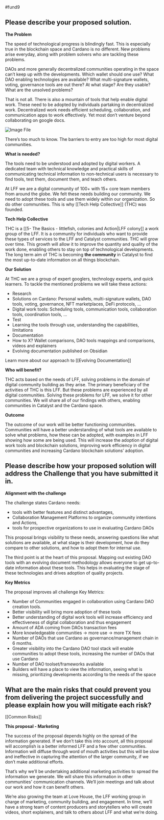 #fund9 

## Please describe your proposed solution.
**The Problem**

The speed of technological progress is blindingly fast. This is especially true in the blockchain space and Cardano is no different. New problems arise everyday, along with problem solvers who are tackling these problems. 

DAOs and more generally decentralized communities operating in the space can’t keep up with the developments. Which wallet should one use? What DAO enabling technologies are available? What multi-signature wallets, voting, governance tools are out there? At what stage? Are they usable? What are the unsolved problems? 

That is not all. There is also a mountain of tools that help enable digital work. These need to be adopted by individuals partaking in decentralized work. Decentralized work needs efficient scheduling, collaboration, and communication apps to work effectively. Yet most don’t venture beyond collaborating on google docs.

![Image File](https://cardano.ideascale.com/a/attachments/embedded-file-url?url=aHR0cHM6Ly9saDUuZ29vZ2xldXNlcmNvbnRlbnQuY29tL2J2eFM0U2FyaDJ0S0Mza29uN0tNZkJtSlVzQ3gtZUtZS1lsNURud0tfX2JKeFNwOHp5bDV2LU5FYzFiSnA3aWphZ2dnaDBrdnIyQzQ4aVVjeWdXTndCa3cyVzRaNF81dHVuZ3Z1VXVhaE9rYUxVOFhDRUtSYVB3TDhJYm9GbTAwcjFSTkdwLXVMUTBVYXdCV0xn)

There’s too much to know. The barriers to entry are too high for most digital communities.

**What is needed?**

The tools need to be understood and adopted by digital workers. A dedicated team with technical knowledge and practical skills of communicating technical information to non-technical users is necessary to find tools, test them, document them, and teach others. 

At LFF we are a digital community of 100+ with 15+ core team members from around the globe. We felt these needs building our community. We need to adopt these tools and use them widely within our organization. So do other communities. This is why [[Tech Help Collective]] (THC) was founded. 

**Tech Help Collective** 

THC is a [[5- The Basics - littlefish, colonies and Action|LFF colony]] a work group of the LFF. It is a community for individuals who want to provide these types of services to the LFF and Catalyst communities. THC will grow over time. This growth will allow it to improve the quantity and quality of the work done, enabling others to stay on top of technological developments. The long term aim of THC is becoming **the community** in Catalyst to find the most up-to-date information on all things blockchain.

**Our Solution**

At THC we are a group of expert googlers, technology experts, and quick learners. To tackle the mentioned problems we will take these actions:

-   Research 
-   Solutions on Cardano: Personal wallets, multi-signature wallets, DAO tools, voting, governance, NFT marketplaces, DeFi protocols, …
-   Digital work tools: Scheduling tools, communication tools, collaboration tools, coordination tools, …
-   Test
-   Learning the tools through use, understanding the capabilities, limitations
-   Documentation
-   How to X? Wallet comparisons, DAO tools mappings and comparisons, videos and explainers
-   Evolving documentation published on Obsidian


Learn more about our approach to [[Evolving Documentation]]
  
**Who will benefit?**

THC acts based on the needs of LFF, solving problems in the domain of digital community building as they arise. The primary beneficiary of the activities of THC is this LFF. But these problems are experienced by all digital communities. Solving these problems for LFF, we solve it for other communities. We will share all of our findings with others, enabling communities in Catalyst and the Cardano space.

**Outcome**

The outcome of our work will be better functioning communities. Communities will have a better understanding of what tools are available to solve what problems, how these can be adopted, with examples in LFF showing how some are being used. This will increase the adoption of digital work tools and blockchain solutions, improving work efficiency in digital communities and increasing Cardano blockchain solutions’ adoption.

## Please describe how your proposed solution will address the Challenge that you have submitted it in.

**Alignment with the challenge**

The challenge states Cardano needs:

-   tools with better features and distinct advantages, 
-   Collaboration Management Platforms to organize community intentions and Actions,
-   tools for prospective organizations to use in evaluating Cardano DAOs

This proposal brings visibility to these needs, answering questions like what solutions are available, at what stage is their development, how do they compare to other solutions, and how to adopt them for internal use. 

The third point is at the heart of this proposal. Mapping out existing DAO tools with an evolving document methodology allows everyone to get up-to-date information about these tools. This helps in evaluating the stage of these technologies and drives adoption of quality projects.

**Key Metrics**

The proposal improves all challenge Key Metrics:

-   Number of Communities engaged in collaboration using Cardano DAO creation tools.
-   Better visibility will bring more adoption of these tools
-   Better understanding of digital work tools will increase efficiency and effectiveness of digital collaboration and thus engagement
-   Amount of ADA coming from DAOs transaction fees
-   More knowledgeable communities -> more use -> more TX fees
-   Number of DAOs that use Cardano as governance/management chain in 6 months.
-   Greater visibility into the Cardano DAO tool stack will enable communities to adopt these tools, increasing the number of DAOs that use Cardano
-   Number of DAO toolset/frameworks available 
-   Builders will have a place to view the information, seeing what is missing, prioritizing developments according to the needs of the space

## What are the main risks that could prevent you from delivering the project successfully and please explain how you will mitigate each risk?
[[Common Risks]]

**This proposal - Marketing** 

The success of the proposal depends highly on the spread of the information generated. If we don’t take this into account, all this proposal will accomplish is a better informed LFF and a few other communities. Information will diffuse through word of mouth activities but this will be slow and ineffective in capturing the attention of the larger community, if we don’t make additional efforts.

That’s why we’ll be undertaking additional marketing activities to spread the information we generate. We will share this information in other communities' communication channels. We’ll join meetings and talk about our work and how it can benefit others. 

We’re also growing the team at Love House, the LFF working group in charge of marketing, community building, and engagement. In time, we’ll have a strong team of content producers and storytellers who will create videos, short explainers, and talk to others about LFF and what we’re doing.